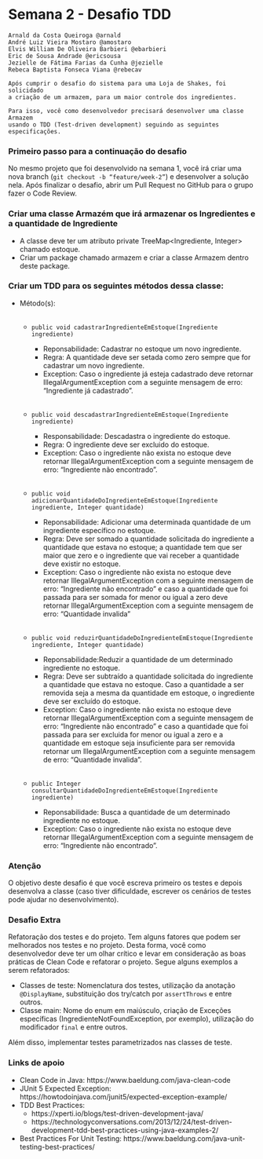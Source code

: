 # Semana 2 - Desafio TDD

```
Arnald da Costa Queiroga @arnald
André Luiz Vieira Mostaro @amostaro
Elvis William De Oliveira Barbieri @ebarbieri
Eric de Sousa Andrade @ericsousa
Jezielle de Fátima Farias da Cunha @jezielle
Rebeca Baptista Fonseca Viana @rebecav

Após cumprir o desafio do sistema para uma Loja de Shakes, foi solicidado 
a criação de um armazem, para um maior controle dos ingredientes.

Para isso, você como desenvolvedor precisará desenvolver uma classe Armazem 
usando o TDD (Test-driven development) seguindo as seguintes especificações.
```
<h3>Primeiro passo para a continuação do desafio</h3>
No mesmo projeto que foi desenvolvido na semana 1, você irá criar uma nova branch (<code>git checkout -b “feature/week-2”</code>) e desenvolver a solução nela. Após finalizar o desafio, abrir um Pull Request no GitHub para o grupo fazer o Code Review.
<br>

<h3>Criar uma classe Armazém que irá armazenar os Ingredientes e a quantidade de Ingrediente</h3>
<ul>
    <li>A classe deve ter um atributo private TreeMap&lt;Ingrediente, Integer&gt; chamado estoque.</li>
    <li>Criar um package chamado armazem e criar a classe Armazem dentro deste package.</li>
</ul>

<h3>Criar um TDD para os seguintes métodos dessa classe:</h3>
<ul>
    <li>Método(s):</li>
    <br>
    <ul>
        <li><code>public void cadastrarIngredienteEmEstoque(Ingrediente ingrediente)</code></li>
        <ul>
            <li>Reponsabilidade: Cadastrar no estoque um novo ingrediente. </li>
<li> Regra: A quantidade deve ser setada como zero sempre que for cadastrar um novo ingrediente. </li>
<li> Exception: Caso o ingrediente já esteja cadastrado deve retornar IllegalArgumentException com a seguinte mensagem de erro: “Ingrediente já cadastrado”.</li>
        </ul>
    </ul>
    <ul><br>
        <li><code>public void descadastrarIngredienteEmEstoque(Ingrediente ingrediente)</code></li>
        <ul>
            <li>Responsabilidade: Descadastra o ingrediente do estoque.</li>
<li> Regra: O ingrediente deve ser excluido do estoque. </li>
<li> Exception: Caso o ingrediente não exista no estoque deve retornar IllegalArgumentException com a seguinte mensagem de erro: “Ingrediente não encontrado”.</li>
        </ul>
    </ul>
    <ul><br>
        <li><code>public void adicionarQuantidadeDoIngredienteEmEstoque(Ingrediente ingrediente, Integer quantidade) </code></li>
        <ul>
            <li>Reponsabilidade: Adicionar uma determinada quantidade de um ingrediente específico no estoque.</li>
<li> Regra: Deve ser somado a quantidade solicitada do ingrediente a quantidade que estava no estoque; a quantidade tem que ser maior que zero e o ingrediente que vai receber a quantidade deve existir no estoque.</li>
<li> Exception: Caso o ingrediente não exista no estoque deve retornar IllegalArgumentException com a seguinte mensagem de erro: “Ingrediente não encontrado” e caso a quantidade que foi passada para ser somada for menor ou igual a zero deve retornar IllegalArgumentException com a seguinte mensagem de erro: “Quantidade invalida” </li>
        </ul>
    </ul>
    <ul><br>
        <li><code>public void reduzirQuantidadeDoIngredienteEmEstoque(Ingrediente ingrediente, Integer quantidade)</code></li>
        <ul>
            <li>Reponsabilidade:Reduzir a quantidade de um determinado ingrediente no estoque. </li>
            <li> Regra: Deve ser subtraído a quantidade solicitada do ingrediente a quantidade que estava no estoque. Caso a quantidade a ser removida seja a mesma da quantidade em estoque, o ingrediente deve ser excluído do estoque.</li>
            <li> Exception: Caso o ingrediente não exista no estoque deve retornar IllegalArgumentException com a seguinte mensagem de erro: “Ingrediente não encontrado” e caso a quantidade que foi passada para ser excluida for menor ou igual a zero e a quantidade em estoque seja insuficiente para ser removida retornar um IllegalArgumentException com a seguinte mensagem de erro: “Quantidade invalida”.</li>
         </ul>
	</ul>
    <ul><br>
        <li><code>public Integer consultarQuantidadeDoIngredienteEmEstoque(Ingrediente ingrediente)</code></li>
        <ul>
            <li>Reponsabilidade: Busca a quantidade de um determinado ingrediente no estoque. </li>
<li> Exception: Caso o ingrediente não exista no estoque deve retornar IllegalArgumentException com a seguinte mensagem de erro: “Ingrediente não encontrado”. </li>
        </ul>
    </ul>
</ul>

<h3>Atenção</h3>
O objetivo deste desafio é que você escreva primeiro os testes e depois desenvolva a classe (caso tiver dificuldade, escrever os cenários de testes pode ajudar no desenvolvimento).

<h3>Desafio Extra</h3>
Refatoração dos testes e do projeto. Tem alguns fatores que podem ser melhorados nos testes e no projeto. Desta forma, você como desenvolvedor deve ter um olhar crítico e levar em consideração as boas práticas de Clean Code e refatorar o projeto. Segue alguns exemplos a serem refatorados: 
<ul>
	<li>Classes de teste: Nomenclatura dos testes, utilização da anotação <code>@DisplayName</code>, substituição dos try/catch por <code>assertThrows</code> e entre outros. </li>
<li>Classe main: Nome do enum em maiúsculo, criação de Exceções específicas (IngredienteNotFoundException, por exemplo), utilização do modificador <code>final</code> e entre outros. </li>
</ul>
Além disso, implementar testes parametrizados nas classes de teste.


<h3>Links de apoio</h3>

 <ul>
	<li>Clean Code in Java: https://www.baeldung.com/java-clean-code </li>
            <li>JUnit 5 Expected Exception: https://howtodoinjava.com/junit5/expected-exception-example/
</li>
<li>TDD Best Practices: 
<ul>
<li>https://xperti.io/blogs/test-driven-development-java/</li>
<li>https://technologyconversations.com/2013/12/24/test-driven-development-tdd-best-practices-using-java-examples-2/</li>
</ul>
</li>
<li>Best Practices For Unit Testing: https://www.baeldung.com/java-unit-testing-best-practices/</li>

</ul>
